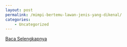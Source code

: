```yaml
---
layout: post
permalink: /mimpi-bertemu-lawan-jenis-yang-dikenal/
categories:
    - Uncategorized
---
```


[Baca Selengkapnya](/05)